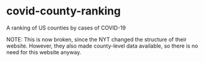 # covid-county-ranking
A ranking of US counties by cases of COVID-19

NOTE: This is now broken, since the NYT changed the structure of their website.
However, they also made county-level data available, so there is no need for this website anyway.
